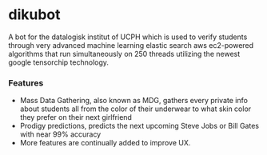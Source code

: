 # dikubot

A bot for the datalogisk institut of UCPH which is used to verify students through very advanced machine learning elastic search aws ec2-powered algorithms that run simultaneously on 250 threads utilizing the newest google tensorchip technology.

### Features
- Mass Data Gathering, also known as MDG, gathers every private info about students all from the color of their underwear to what skin color they prefer on their next girlfriend
- Prodigy predictions, predicts the next upcoming Steve Jobs or Bill Gates with near 99% accuracy
- More features are continually added to improve UX. 
